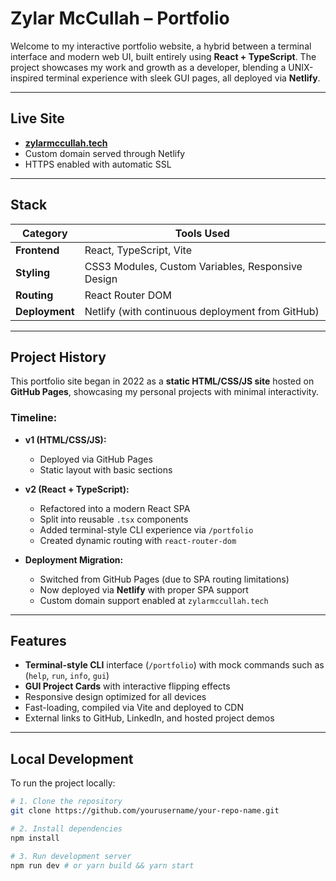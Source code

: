 # Zylar McCullah – Portfolio

Welcome to my interactive portfolio website, a hybrid between a terminal interface and modern web UI, built entirely using **React + TypeScript**. The project showcases my work and growth as a developer, blending a UNIX-inspired terminal experience with sleek GUI pages, all deployed via **Netlify**.

---

## Live Site

- **[zylarmccullah.tech](https://zylarmccullah.tech)**  
- Custom domain served through Netlify  
- HTTPS enabled with automatic SSL

---

## Stack

| Category     | Tools Used                                               |
|--------------|----------------------------------------------------------|
| **Frontend** | React, TypeScript, Vite                                  |
| **Styling**  | CSS3 Modules, Custom Variables, Responsive Design        |
| **Routing**  | React Router DOM                                         |
| **Deployment** | Netlify (with continuous deployment from GitHub)       |

---

## Project History

This portfolio site began in 2022 as a **static HTML/CSS/JS site** hosted on **GitHub Pages**, showcasing my personal projects with minimal interactivity.

### Timeline:

- **v1 (HTML/CSS/JS):**  
  - Deployed via GitHub Pages  
  - Static layout with basic sections

- **v2 (React + TypeScript):**  
  - Refactored into a modern React SPA  
  - Split into reusable `.tsx` components  
  - Added terminal-style CLI experience via `/portfolio`  
  - Created dynamic routing with `react-router-dom`

- **Deployment Migration:**  
  - Switched from GitHub Pages (due to SPA routing limitations)  
  - Now deployed via **Netlify** with proper SPA support  
  - Custom domain support enabled at `zylarmccullah.tech`

---

## Features

-  **Terminal-style CLI** interface (`/portfolio`) with mock commands such as (`help`, `run`, `info`, `gui`)
-  **GUI Project Cards** with interactive flipping effects
-  Responsive design optimized for all devices
-  Fast-loading, compiled via Vite and deployed to CDN
-  External links to GitHub, LinkedIn, and hosted project demos

---

## Local Development

To run the project locally:

```bash
# 1. Clone the repository
git clone https://github.com/yourusername/your-repo-name.git

# 2. Install dependencies
npm install

# 3. Run development server
npm run dev # or yarn build && yarn start

